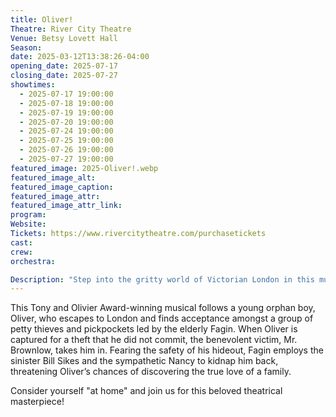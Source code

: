 ```yaml
---
title: Oliver!
Theatre: River City Theatre
Venue: Betsy Lovett Hall
Season: 
date: 2025-03-12T13:38:26-04:00
opening_date: 2025-07-17
closing_date: 2025-07-27
showtimes:
  - 2025-07-17 19:00:00
  - 2025-07-18 19:00:00
  - 2025-07-19 19:00:00
  - 2025-07-20 19:00:00
  - 2025-07-24 19:00:00
  - 2025-07-25 19:00:00
  - 2025-07-26 19:00:00
  - 2025-07-27 19:00:00
featured_image: 2025-Oliver!.webp
featured_image_alt: 
featured_image_caption: 
featured_image_attr: 
featured_image_attr_link: 
program:
Website: 
Tickets: https://www.rivercitytheatre.com/purchasetickets
cast:
crew:
orchestra:

Description: "Step into the gritty world of Victorian London in this musical adaptation of Charles Dickens' 'Oliver Twist,' where a young orphan navigates the perils of the city's underworld."
---
```

This Tony and Olivier Award-winning musical follows a young orphan boy, Oliver, who escapes to London and finds acceptance amongst a group of petty thieves and pickpockets led by the elderly Fagin. When Oliver is captured for a theft that he did not commit, the benevolent victim, Mr. Brownlow, takes him in. Fearing the safety of his hideout, Fagin employs the sinister Bill Sikes and the sympathetic Nancy to kidnap him back, threatening Oliver’s chances of discovering the true love of a family.

Consider yourself "at home" and join us for this beloved theatrical masterpiece!

